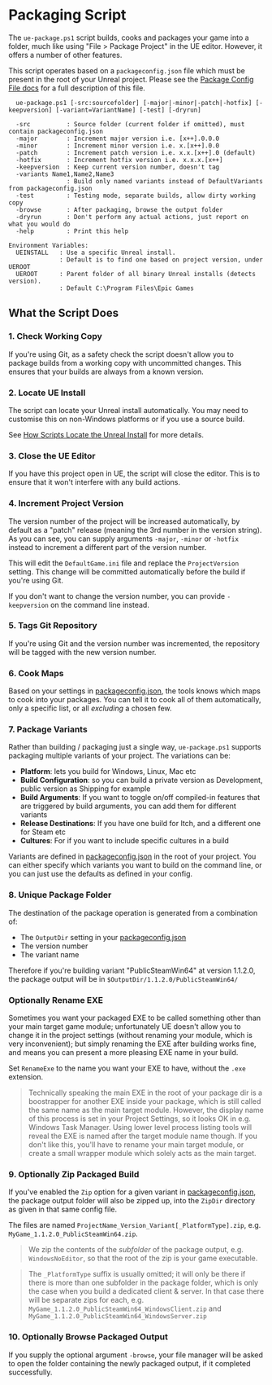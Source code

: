 # Packaging Script

The `ue-package.ps1` script builds, cooks and packages your game into a folder, 
much like using "File > Package Project" in the UE editor. However, it offers a 
number of other features.

This script operates based on a `packageconfig.json` file which must be present
in the root of your Unreal project. Please see the [Package Config File docs](PackageConfig.md)
for a full description of this file.

```
  ue-package.ps1 [-src:sourcefolder] [-major|-minor|-patch|-hotfix] [-keepversion] [-variant=VariantName] [-test] [-dryrun]

  -src          : Source folder (current folder if omitted), must contain packageconfig.json
  -major        : Increment major version i.e. [x++].0.0.0
  -minor        : Increment minor version i.e. x.[x++].0.0
  -patch        : Increment patch version i.e. x.x.[x++].0 (default)
  -hotfix       : Increment hotfix version i.e. x.x.x.[x++]
  -keepversion  : Keep current version number, doesn't tag
  -variants Name1,Name2,Name3
                : Build only named variants instead of DefaultVariants from packageconfig.json
  -test         : Testing mode, separate builds, allow dirty working copy
  -browse       : After packaging, browse the output folder
  -dryrun       : Don't perform any actual actions, just report on what you would do
  -help         : Print this help

Environment Variables:
  UEINSTALL   : Use a specific Unreal install.
              : Default is to find one based on project version, under UEROOT
  UEROOT      : Parent folder of all binary Unreal installs (detects version).
              : Default C:\Program Files\Epic Games
```

## What the Script Does

### 1. Check Working Copy

If you're using Git, as a safety check the script doesn't allow you to package 
builds from a working copy with uncommitted changes. This ensures that your builds
are always from a known version. 

### 2. Locate UE Install

The script can locate your Unreal install automatically. You may need to customise
this on non-Windows platforms or if you use a source build. 

See [How Scripts Locate the Unreal Install](UEInstall.md) for more details.

### 3. Close the UE Editor

If you have this project open in UE, the script will close the editor. This is
to ensure that it won't interfere with any build actions.

### 4. Increment Project Version

The version number of the project will be increased automatically, by default
as a "patch" release (meaning the 3rd number in the version string). As you 
can see, you can supply arguments `-major`, `-minor` or `-hotfix` instead to 
increment a different part of the version number. 

This will edit the `DefaultGame.ini` file and replace the `ProjectVersion` 
setting. This change will be committed automatically before the build if you're using Git.  

If you don't want to change the version number, you can provide `-keepversion` on
the command line instead.

### 5. Tags Git Repository

If you're using Git and the version number was incremented, the repository will
be tagged with the new version number.

### 6. Cook Maps

Based on your settings in [packageconfig.json](PackageConfig.md), the tools knows
which maps to cook into your packages. You can tell it to cook all of them automatically,
only a specific list, or all *excluding* a chosen few.

### 7. Package Variants

Rather than building / packaging just a single way, `ue-package.ps1` supports
packaging multiple variants of your project. The variations can be:

* **Platform**: lets you build for Windows, Linux, Mac etc
* **Build Configuration**: so you can build a private version as Development, public version as Shipping for example
* **Build Arguments**: If you want to toggle on/off compiled-in features that are triggered by build arguments, you can add them for different variants
* **Release Destinations**: If you have one build for Itch, and a different one for Steam etc
* **Cultures**: For if you want to include specific cultures in a build

Variants are defined in [packageconfig.json](PackageConfig.md) in the root of 
your project. You can either specify which variants you want to build on the command line,
or you can just use the defaults as defined in your config.

### 8. Unique Package Folder

The destination of the package operation is generated from a combination of:

* The `OutputDir` setting in your [packageconfig.json](PackageConfig.md)
* The version number
* The variant name

Therefore if you're building variant "PublicSteamWin64" at version 1.1.2.0, the
package output will be in `$OutputDir/1.1.2.0/PublicSteamWin64/`

### Optionally Rename EXE

Sometimes you want your packaged EXE to be called something other than your main
target game module; unfortunately UE doesn't allow you to change it in the project
settings (without renaming your module, which is very inconvenient); but simply
renaming the EXE after building works fine, and means you can present a more pleasing
EXE name in your build.

Set `RenameExe` to the name you want your EXE to have, without the `.exe` extension.

> Technically speaking the main EXE in the root of your package dir is a boostrapper
> for another EXE inside your package, which is still called the same name as the
> main target module. However, the display name of this process is set in your
> Project Settings, so it looks OK in e.g. Windows Task Manager. Using lower level
> process listing tools will reveal the EXE is named after the target module name
> though. If you don't like this, you'll have to rename your main target module,
> or create a small wrapper module which solely acts as the main target.

### 9. Optionally Zip Packaged Build

If you've enabled the `Zip` option for a given variant in [packageconfig.json](PackageConfig.md),
the package output folder will also be zipped up, into the `ZipDir` directory 
as given in that same config file.

The files are named `ProjectName_Version_Variant[_PlatformType].zip`, e.g. 
`MyGame_1.1.2.0_PublicSteamWin64.zip`. 

> We zip the contents of the *subfolder* of the package output, e.g. `WindowsNoEditor`,
so that the root of the zip is your game executable.

> The `_PlatformType` suffix is usually omitted; it will only be there if there is
more than one subfolder in the package folder, which is only the case when you
build a dedicated client & server. In that case there will be separate zips for
each, e.g. `MyGame_1.1.2.0_PublicSteamWin64_WindowsClient.zip` and `MyGame_1.1.2.0_PublicSteamWin64_WindowsServer.zip`

### 10. Optionally Browse Packaged Output

If you supply the optional argument `-browse`, your file manager will be asked to
open the folder containing the newly packaged output, if it completed successfully.